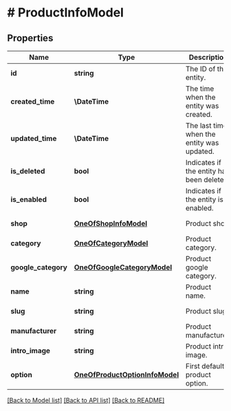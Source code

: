 # # ProductInfoModel

## Properties

Name | Type | Description | Notes
------------ | ------------- | ------------- | -------------
**id** | **string** | The ID of the entity. | [optional] [readonly]
**created_time** | **\DateTime** | The time when the entity was created. | [optional] [readonly]
**updated_time** | **\DateTime** | The last time when the entity was updated. | [optional] [readonly]
**is_deleted** | **bool** | Indicates if the entity has been deleted. | [optional] [readonly]
**is_enabled** | **bool** | Indicates if the entity is enabled. | [optional] [readonly]
**shop** | [**OneOfShopInfoModel**](OneOfShopInfoModel.md) | Product shop. | [optional] [readonly]
**category** | [**OneOfCategoryModel**](OneOfCategoryModel.md) | Product category. | [optional] [readonly]
**google_category** | [**OneOfGoogleCategoryModel**](OneOfGoogleCategoryModel.md) | Product google category. | [optional] [readonly]
**name** | **string** | Product name. | [optional] [readonly]
**slug** | **string** | Product slug. | [optional] [readonly]
**manufacturer** | **string** | Product manufacturer. | [optional] [readonly]
**intro_image** | **string** | Product intro image. | [optional] [readonly]
**option** | [**OneOfProductOptionInfoModel**](OneOfProductOptionInfoModel.md) | First default product option. | [optional] [readonly]

[[Back to Model list]](../../README.md#models) [[Back to API list]](../../README.md#endpoints) [[Back to README]](../../README.md)

